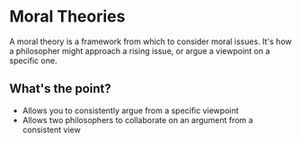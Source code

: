 # Moral Theories

A moral theory is a framework from which to consider moral issues.  It's how a
philosopher might approach a rising issue, or argue a viewpoint on a specific
one.

## What's the point?

* Allows you to consistently argue from a specific viewpoint
* Allows two philosophers to collaborate on an argument from a consistent view
